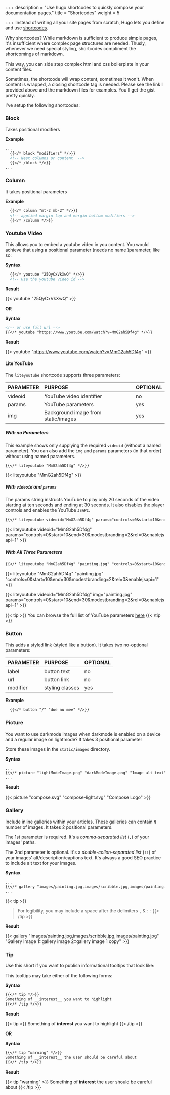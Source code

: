+++
description = "Use hugo shortcodes to quickly compose your documentation pages."
title = "Shortcodes"
weight = 5

+++
Instead of writing all your site pages from scratch, Hugo lets you define and use [shortcodes](https://gohugo.io/content-management/shortcodes/).

Why shortcodes? While markdown is sufficient to produce simple pages, it's insufficient where complex page structures are needed. Thusly, whenever we need special styling, shortcodes compliment the shortcomings of markdown.

This way, you can side step complex html and css boilerplate in your content files.

Sometimes, the shortcode will wrap content, sometimes it won't. When content is wrapped, a closing shortcode tag is needed. Please see the link I provided above and the markdown files for examples. You'll get the gist pretty quickly.

I've setup the following shortcodes:

### Block

Takes positional modifiers

**Example**

```markdown
...
  {{</* block "modifiers" */>}}
  <!-- Nest columns or content  -->
  {{</* /block */>}}
...
```

### Column

It takes positional parameters

**Example**

```markdown
  {{</* column "mt-2 mb-2" */>}}
  <!-- applied margin top and margin bottom modifiers -->
  {{</* /column */>}}
```

### Youtube Video

This allows you to embed a youtube video in you content. You would achieve that using a positional parameter (needs no name )parameter, like so:

**Syntax**

```markdown
  {{</* youtube "25QyCxVkXwQ" */>}}
  <!-- Use the youtube video id -->
```

**Result**

{{< youtube "25QyCxVkXwQ" >}}

**OR**

**Syntax**

```markdown
<!-- or use full url -->
{{</* youtube "https://www.youtube.com/watch?v=MmG2ah5Df4g" */>}}
```

**Result**

{{< youtube "https://www.youtube.com/watch?v=MmG2ah5Df4g" >}}

#### Lite YouTube

The `liteyoutube` shortcode supports three parameters:

| PARAMETER | PURPOSE | OPTIONAL |
| :--- | :--- | :--- |
| videoid | YouTube video identifier | no |
| params | YouTube parameters | yes |
| img | Background image from static/images | yes |

##### With no Parameters

This example shows only supplying the required `videoid` (without a named parameter). You can also add the `img` and `params` parameters (in that order) without using named parameters.

```markdown
{{</* liteyoutube "MmG2ah5Df4g" */>}}
```

{{< liteyoutube "MmG2ah5Df4g" >}}

##### With `videoid` and `params`

The params string instructs YouTube to play only 20 seconds of the video starting at ten seconds and ending at 30 seconds. It also disables the player controls and enables the YouTube `JSAPI`.

```markdown
{{</* liteyoutube videoid="MmG2ah5Df4g" params="controls=0&start=10&end=30&modestbranding=2&rel=0&enablejsapi=1" */>}}
```

{{< liteyoutube videoid="MmG2ah5Df4g" params="controls=0&start=10&end=30&modestbranding=2&rel=0&enablejsapi=1" >}}

##### With All Three Parameters

```markdown
{{</* liteyoutube "MmG2ah5Df4g" "painting.jpg" "controls=0&start=10&end=30&modestbranding=2&rel=0&enablejsapi=1" */>}}
```

{{< liteyoutube "MmG2ah5Df4g" "painting.jpg" "controls=0&start=10&end=30&modestbranding=2&rel=0&enablejsapi=1" >}}

{{< liteyoutube videoid="MmG2ah5Df4g" img="painting.jpg" params="controls=0&start=10&end=30&modestbranding=2&rel=0&enablejsapi=1" >}}

{{< tip >}}
You can browse the full list of YouTube parameters [here](https://developers.google.com/youtube/player_parameters#Parameters)
{{< /tip >}}

### Button

This adds a styled link (styled like a button). It takes two no-optional parameters:

| PARAMETER | PURPOSE | OPTIONAL |
| :--- | :--- | :--- |
| label | button text | no |
| url | button link | no |
| modifier | styling classes | yes |

**Example**

```markdown
  {{</* button "/" "doe nu mee" */>}}
```

### Picture

You want to use darkmode images when darkmode is enabled on a device and a regular image on lightmode? It takes 3 positional parameter

Store these images in the `static/images` directory.

**Syntax**

```markdown
...
{{</* picture "lightModeImage.png" "darkModeImage.png" "Image alt text" */>}}
...
```

**Result**

{{< picture "compose.svg" "compose-light.svg" "Compose Logo" >}}

### Gallery

Include inline galleries within your articles. These galleries can contain `N` number of images. It takes 2 positional parameters.

The 1st parameter is required. It's a _comma-separated list_ (`,`) of your images' paths.

The 2nd parameter is optional. It's a _double-collon-separated list_ (`::`) of your images' alt/description/captions text. It's always a good SEO practice to include alt text for your images.

**Syntax**

```markdown
...
{{</* gallery "images/painting.jpg,images/scribble.jpg,images/painting.jpg" "Gallery Image 1::gallery image 2::gallery image 1 copy" */>}}
...
```

{{< tip >}}

> For legibility, you may include a space after the delimiters `,` & `::`
> {{< /tip  >}}

**Result**

{{< gallery "images/painting.jpg,images/scribble.jpg,images/painting.jpg" "Gallery Image 1::gallery image 2::gallery image 1 copy" >}}

### Tip

Use this short if you want to publish informational tooltips that look like:

This tooltips may take either of the following forms:

**Syntax**

```markdown
{{</* tip */>}}
Something of __interest__ you want to highlight
{{</* /tip */>}}
```

**Result**

{{< tip >}}
Something of **interest** you want to highlight
{{< /tip >}}

**OR**

**Syntax**

```markdown
{{</* tip "warning" */>}}
Something of __interest__ the user should be careful about
{{</* /tip */>}}
```

**Result**

{{< tip "warning" >}}
Something of **interest** the user should be careful about
{{< /tip >}}
